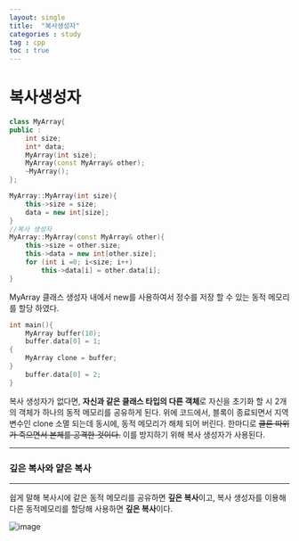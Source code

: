 ```yaml
---
layout: single
title:  "복사생성자"
categories : study
tag : cpp
toc : true
---
```



# 복사생성자

```c++    
class MyArray{
public : 
	int size;
	int* data;
	MyArray(int size);
	MyArray(const MyArray& other);
	~MyArray();
};

MyArray::MyArray(int size){
	this->size = size;
	data = new int[size];
}
//복사 생성자
MyArray::MyArray(const MyArray& other){
	this->size = other.size;
	this->data = new int[other.size];
	for (int i =0; i<size; i++)
		this->data[i] = other.data[i];
}
```

MyArray 클래스 생성자 내에서 new를 사용하여서 정수를 저장 할 수 있는 동적 메모리를 할당 하였다.

```c++
int main(){
	MyArray buffer(10);
	buffer.data[0] = 1;
{
	MyArray clone = buffer;
}
	buffer.data[0] = 2;
}
```

복사 생성자가 없다면, **자신과 같은 클래스 타입의 다른 객체**로 자신을 초기화 할 시 2개의 객체가 하나의 동적 메모리를 공유하게 된다. 위에 코드에서, 블록이 종료되면서 지역 변수인 clone 소멸 되는데 동시에, 동적 메모리가 해체 되어 버린다. 한마디로 ~~클론 따위가 죽으면서 본체를 공격한 것이다.~~ 이를 방지하기 위해 복사 생성자가 사용된다.

-----------

### 깊은 복사와 얕은 복사

-----------------

쉽게 말해 복사시에 같은 동적 메모리를 공유하면 **깊은 복사**이고, 복사 생성자를 이용해 다른 동적메모리를 할당해 사용하면 **깊은 복사**이다.

![image](https://img1.daumcdn.net/thumb/R1280x0/?scode=mtistory2&fname=https%3A%2F%2Fblog.kakaocdn.net%2Fdn%2FBHMmS%2Fbtq7SLCFzf3%2FwDY82NjsXrkUf0vOfocj2k%2Fimg.png)

